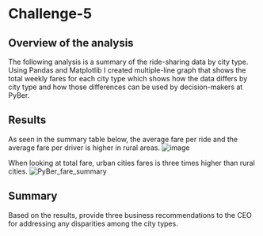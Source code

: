 # Challenge-5
## Overview of the analysis

The following analysis is a summary of the ride-sharing data by city type. Using Pandas and Matplotlib I created multiple-line graph that shows the total weekly fares for each city type which shows how the data differs by city type and how those differences can be used by decision-makers at PyBer.

## Results

As seen in the summary table below, the average fare per ride and the average fare per driver is higher in rural areas.
![image](https://user-images.githubusercontent.com/111898553/192932069-87da7ae3-8ee8-4d9c-a5fb-fefd136f701e.png)


When looking at total fare, urban cities fares is three times higher than rural cities. 
![PyBer_fare_summary](https://user-images.githubusercontent.com/111898553/192932375-934b7035-2541-4bf1-bd66-cf99fc707bd6.png)

## Summary

Based on the results, provide three business recommendations to the CEO for addressing any disparities among the city types.
